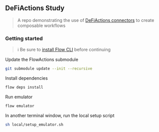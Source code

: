 ## DeFiActions Study

> A repo demonstrating the use of [DeFiActions connectors](https://github.com/onflow/FlowActions) to create composable workflows

### Getting started

> :information_source: Be sure to [install Flow CLI](https://developers.flow.com/build/cadence/smart-contracts/testing#install-flow-cli) before continuing

Update the FlowActions submodule

```sh
git submodule update --init --recursive
```

Install dependencies

```sh
flow deps install
```

Run emulator

```sh
flow emulator
```

In another terminal window, run the local setup script

```sh
sh local/setup_emulator.sh
```